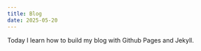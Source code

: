 ```yaml
---
title: Blog
date: 2025-05-20
---
```


Today I learn how to build my blog with Github Pages and Jekyll.
